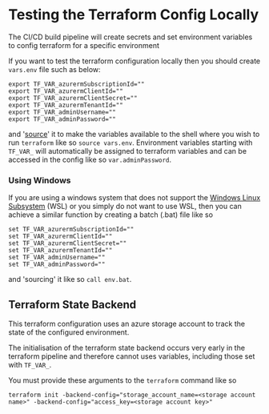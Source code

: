 # Testing the Terraform Config Locally

The CI/CD build pipeline will create secrets and set environment variables to
config terraform for a specific environment

If you want to test the terraform configuration locally then you should create
`vars.env` file such as below:

```shell
export TF_VAR_azurermSubscriptionId=""
export TF_VAR_azurermClientId=""
export TF_VAR_azurermClientSecret=""
export TF_VAR_azurermTenantId=""
export TF_VAR_adminUsername=""
export TF_VAR_adminPassword=""
```

and '[source](https://bash.cyberciti.biz/guide/Source_command)' it to make the
variables available to the shell where you wish to run `terraform` like so
`source vars.env`. Environment variables starting with `TF_VAR_` will
automatically be assigned to terraform variables and can be accessed in the
config like so `var.adminPassword`.


### Using Windows

If you are using a windows system that does not support the [Windows Linux
Subsystem](https://docs.microsoft.com/en-us/windows/wsl/about) (WSL) or you
simply do not want to use WSL, then you can achieve a similar function by
creating a batch (.bat) file like so

```shell
set TF_VAR_azurermSubscriptionId=""
set TF_VAR_azurermClientId=""
set TF_VAR_azurermClientSecret=""
set TF_VAR_azurermTenantId=""
set TF_VAR_adminUsername=""
set TF_VAR_adminPassword=""
```

and 'sourcing' it like so `call env.bat`.

## Terraform State Backend

This terraform configuration uses an azure storage account to track the state of
the configured environment.

The initialisation of the terraform state backend occurs very early in the
terraform pipeline and therefore cannot uses variables, including those set with
`TF_VAR_`.

You must provide these arguments to the `terraform` command like so
```
terraform init -backend-config="storage_account_name=<storage account name>" -backend-config="access_key=<storage account key>"
```